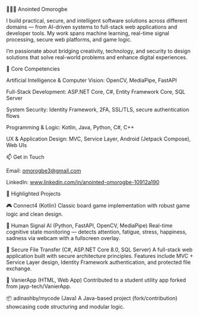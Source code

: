 👨🏾‍💻 Anointed Omorogbe

I build practical, secure, and intelligent software solutions across different domains — from AI-driven systems to full-stack web applications and developer tools. My work spans machine learning, real-time signal processing, secure web platforms, and game logic.

I’m passionate about bridging creativity, technology, and security to design solutions that solve real-world problems and enhance digital experiences.

🔧 Core Competencies

Artificial Intelligence & Computer Vision: OpenCV, MediaPipe, FastAPI

Full-Stack Development: ASP.NET Core, C#, Entity Framework Core, SQL Server

System Security: Identity Framework, 2FA, SSL/TLS, secure authentication flows

Programming & Logic: Kotlin, Java, Python, C#, C++

UX & Application Design: MVC, Service Layer, Android (Jetpack Compose), Web UIs

📫 Get in Touch

Email: omorogbe3@gmail.com

LinkedIn: www.linkedin.com/in/anointed-omorogbe-10912a190

🚀 Highlighted Projects

🎮 Connect4 (Kotlin)
Classic board game implementation with robust game logic and clean design.

🧠 Human Signal AI (Python, FastAPI, OpenCV, MediaPipe)
Real-time cognitive state monitoring — detects attention, fatigue, stress, happiness, sadness via webcam with a fullscreen overlay.

🔐 Secure File Transfer (C#, ASP.NET Core 8.0, SQL Server)
A full-stack web application built with secure architecture principles. Features include MVC + Service Layer design, Identity Framework authentication, and protected file exchange.

📱 VanierApp (HTML, Web App)
Contributed to a student utility app forked from jayp-tech/VanierApp.

📦 adinashby/mycode (Java)
A Java-based project (fork/contribution) showcasing code structuring and modular logic.
